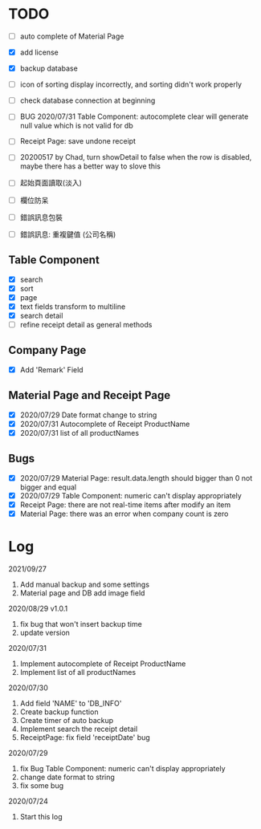 
# TODO

- [ ] auto complete of Material Page
- [x] add license
- [x] backup database
- [ ] icon of sorting display incorrectly, and sorting didn't work properly
- [ ] check database connection at beginning
  
- [ ] BUG 2020/07/31 Table Component: autocomplete clear will generate null value which is not valid for db
- [ ] Receipt Page: save undone receipt
- [ ] 20200517 by Chad, turn showDetail to false when the row is disabled, maybe there has a better way to slove this
- [ ] 起始頁面讀取(淡入)
- [ ] 欄位防呆
- [ ] 錯誤訊息包裝
- [ ] 錯誤訊息: 重複鍵值 (公司名稱)

## Table Component

- [x] search
- [x] sort
- [x] page
- [X] text fields transform to multiline
- [X] search detail
- [ ] refine receipt detail as general methods
  
## Company Page

- [X] Add 'Remark' Field

## Material Page and Receipt Page

- [x] 2020/07/29 Date format change to string
- [x] 2020/07/31 Autocomplete of Receipt ProductName
- [x] 2020/07/31 list of all productNames

## Bugs

- [x] 2020/07/29 Material Page: result.data.length should bigger than 0 not bigger and equal
- [x] 2020/07/29 Table Component: numeric can't display appropriately
- [x] Receipt Page: there are not real-time items after modify an item
- [x] Material Page: there was an error when company count is zero

# Log

2021/09/27

1. Add manual backup and some settings
2. Material page and DB add image field

2020/08/29 v1.0.1

1. fix bug that won't insert backup time
2. update version

2020/07/31

1. Implement autocomplete of Receipt ProductName
2. Implement list of all productNames

2020/07/30

1. Add field 'NAME' to 'DB_INFO'
2. Create backup function
3. Create timer of auto backup 
4. Implement search the receipt detail
5. ReceiptPage: fix field 'receiptDate' bug

2020/07/29

1. fix Bug Table Component: numeric can't display appropriately
2. change date format to string
3. fix some bug

2020/07/24

1. Start this log
